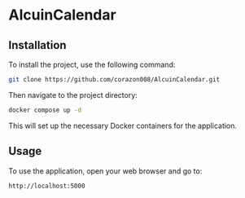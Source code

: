 # AlcuinCalendar

## Installation
To install the project, use the following command:

```bash
git clone https://github.com/corazon008/AlcuinCalendar.git
```

Then navigate to the project directory:

```bash
docker compose up -d
```

This will set up the necessary Docker containers for the application.

## Usage
To use the application, open your web browser and go to:
```
http://localhost:5000
```